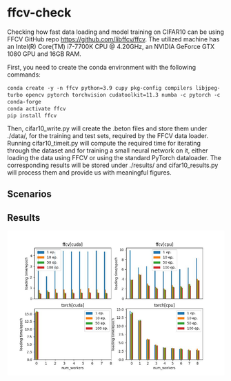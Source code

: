 # ffcv-check
Checking how fast data loading and model training on CIFAR10 can be using FFCV GitHub repo https://github.com/libffcv/ffcv.
The utilized machine has an Intel(R) Core(TM) i7-7700K CPU @ 4.20GHz, an NVIDIA GeForce GTX 1080 GPU
and 16GB RAM.

First, you need to create the conda environment with the following commands:
```
conda create -y -n ffcv python=3.9 cupy pkg-config compilers libjpeg-turbo opencv pytorch torchvision cudatoolkit=11.3 numba -c pytorch -c conda-forge
conda activate ffcv
pip install ffcv
```
Then, cifar10_write.py will create the .beton files and store them under ./data/, for the training and test sets, required by the FFCV data loader.
Running cifar10_timeit.py will compute the required time for iterating through the dataset
and for training a small neural network on it, either loading the data using FFCV or using
the standard PyTorch dataloader. The corresponding results will be stored under ./results/
and cifar10_results.py will process them and provide us with meaningful figures.

## Scenarios

## Results
![alt text](results/cifar10_loading.jpg)